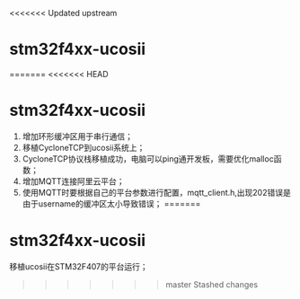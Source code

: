 <<<<<<< Updated upstream
# stm32f4xx-ucosii
=======
<<<<<<< HEAD
<!--
 * @Author: your name
 * @Date: 2020-06-12 14:06:13
 * @LastEditTime: 2020-06-15 18:39:03
 * @LastEditors: Please set LastEditors
 * @Description: In User Settings Edit
 * @FilePath: \stm32f4xx-ucosii\README.md
--> 
# stm32f4xx-ucosii
1. 增加环形缓冲区用于串行通信；
2. 移植CycloneTCP到ucosii系统上；
3. CycloneTCP协议栈移植成功，电脑可以ping通开发板，需要优化malloc函数；
4. 增加MQTT连接阿里云平台；
5. 使用MQTT时要根据自己的平台参数进行配置，mqtt_client.h,出现202错误是由于username的缓冲区太小导致错误；
=======
# stm32f4xx-ucosii
移植ucosii在STM32F407的平台运行；
>>>>>>> master
>>>>>>> Stashed changes
